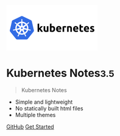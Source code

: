 ![logo](_media/kubernetes-logo.svg)


# Kubernetes Notes<small>3.5</small>



> Kubernetes Notes

- Simple and lightweight
- No statically built html files
- Multiple themes

[GitHub](https://github.com/docsifyjs/docsify/)
[Get Started](guide.md)